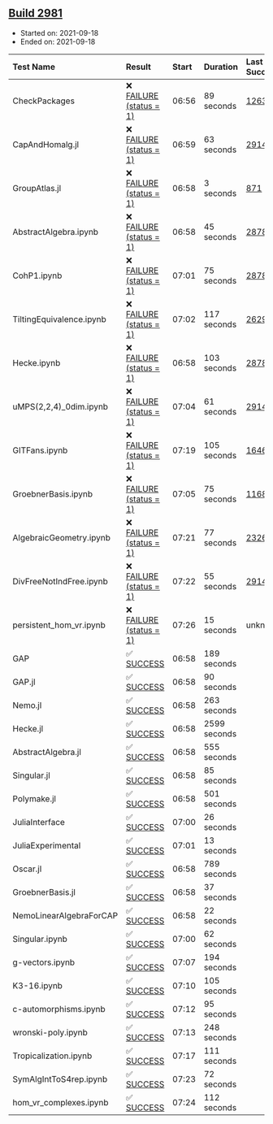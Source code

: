 ## [Build 2981](https://oscarci.mathematik.uni-kl.de/job/oscar-stable/2981/)

* Started on: 2021-09-18
* Ended on: 2021-09-18

| Test Name    | Result | Start | Duration | Last Success | First Failure |
|:-------------|:-------|:------|:---------|:-------------|:--------------|
| CheckPackages | ❌ [FAILURE (status = 1)](https://oscarci.mathematik.uni-kl.de/job/oscar-stable/2981/artifact/logs/build-2981/CheckPackages.log) | 06:56 | 89 seconds | [1263](https://oscarci.mathematik.uni-kl.de/job/oscar-stable/1263/) | [1264](https://oscarci.mathematik.uni-kl.de/job/oscar-stable/1264/) |
| CapAndHomalg.jl | ❌ [FAILURE (status = 1)](https://oscarci.mathematik.uni-kl.de/job/oscar-stable/2981/artifact/logs/build-2981/CapAndHomalg.jl.log) | 06:59 | 63 seconds | [2914](https://oscarci.mathematik.uni-kl.de/job/oscar-stable/2914/) | [2915](https://oscarci.mathematik.uni-kl.de/job/oscar-stable/2915/) |
| GroupAtlas.jl | ❌ [FAILURE (status = 1)](https://oscarci.mathematik.uni-kl.de/job/oscar-stable/2981/artifact/logs/build-2981/GroupAtlas.jl.log) | 06:58 | 3 seconds | [871](https://oscarci.mathematik.uni-kl.de/job/oscar-stable/871/) | [872](https://oscarci.mathematik.uni-kl.de/job/oscar-stable/872/) |
| AbstractAlgebra.ipynb | ❌ [FAILURE (status = 1)](https://oscarci.mathematik.uni-kl.de/job/oscar-stable/2981/artifact/logs/build-2981/AbstractAlgebra.ipynb.log) | 06:58 | 45 seconds | [2878](https://oscarci.mathematik.uni-kl.de/job/oscar-stable/2878/) | [2879](https://oscarci.mathematik.uni-kl.de/job/oscar-stable/2879/) |
| CohP1.ipynb | ❌ [FAILURE (status = 1)](https://oscarci.mathematik.uni-kl.de/job/oscar-stable/2981/artifact/logs/build-2981/CohP1.ipynb.log) | 07:01 | 75 seconds | [2878](https://oscarci.mathematik.uni-kl.de/job/oscar-stable/2878/) | [2879](https://oscarci.mathematik.uni-kl.de/job/oscar-stable/2879/) |
| TiltingEquivalence.ipynb | ❌ [FAILURE (status = 1)](https://oscarci.mathematik.uni-kl.de/job/oscar-stable/2981/artifact/logs/build-2981/TiltingEquivalence.ipynb.log) | 07:02 | 117 seconds | [2629](https://oscarci.mathematik.uni-kl.de/job/oscar-stable/2629/) | [2630](https://oscarci.mathematik.uni-kl.de/job/oscar-stable/2630/) |
| Hecke.ipynb | ❌ [FAILURE (status = 1)](https://oscarci.mathematik.uni-kl.de/job/oscar-stable/2981/artifact/logs/build-2981/Hecke.ipynb.log) | 06:58 | 103 seconds | [2878](https://oscarci.mathematik.uni-kl.de/job/oscar-stable/2878/) | [2879](https://oscarci.mathematik.uni-kl.de/job/oscar-stable/2879/) |
| uMPS(2,2,4)_0dim.ipynb | ❌ [FAILURE (status = 1)](https://oscarci.mathematik.uni-kl.de/job/oscar-stable/2981/artifact/logs/build-2981/uMPS-2-2-4-_0dim.ipynb.log) | 07:04 | 61 seconds | [2914](https://oscarci.mathematik.uni-kl.de/job/oscar-stable/2914/) | [2915](https://oscarci.mathematik.uni-kl.de/job/oscar-stable/2915/) |
| GITFans.ipynb | ❌ [FAILURE (status = 1)](https://oscarci.mathematik.uni-kl.de/job/oscar-stable/2981/artifact/logs/build-2981/GITFans.ipynb.log) | 07:19 | 105 seconds | [1646](https://oscarci.mathematik.uni-kl.de/job/oscar-stable/1646/) | [1647](https://oscarci.mathematik.uni-kl.de/job/oscar-stable/1647/) |
| GroebnerBasis.ipynb | ❌ [FAILURE (status = 1)](https://oscarci.mathematik.uni-kl.de/job/oscar-stable/2981/artifact/logs/build-2981/GroebnerBasis.ipynb.log) | 07:05 | 75 seconds | [1168](https://oscarci.mathematik.uni-kl.de/job/oscar-stable/1168/) | [1169](https://oscarci.mathematik.uni-kl.de/job/oscar-stable/1169/) |
| AlgebraicGeometry.ipynb | ❌ [FAILURE (status = 1)](https://oscarci.mathematik.uni-kl.de/job/oscar-stable/2981/artifact/logs/build-2981/AlgebraicGeometry.ipynb.log) | 07:21 | 77 seconds | [2326](https://oscarci.mathematik.uni-kl.de/job/oscar-stable/2326/) | [2327](https://oscarci.mathematik.uni-kl.de/job/oscar-stable/2327/) |
| DivFreeNotIndFree.ipynb | ❌ [FAILURE (status = 1)](https://oscarci.mathematik.uni-kl.de/job/oscar-stable/2981/artifact/logs/build-2981/DivFreeNotIndFree.ipynb.log) | 07:22 | 55 seconds | [2914](https://oscarci.mathematik.uni-kl.de/job/oscar-stable/2914/) | [2915](https://oscarci.mathematik.uni-kl.de/job/oscar-stable/2915/) |
| persistent_hom_vr.ipynb | ❌ [FAILURE (status = 1)](https://oscarci.mathematik.uni-kl.de/job/oscar-stable/2981/artifact/logs/build-2981/persistent_hom_vr.ipynb.log) | 07:26 | 15 seconds | unknown | unknown |
| GAP | ✅ [SUCCESS](https://oscarci.mathematik.uni-kl.de/job/oscar-stable/2981/artifact/logs/build-2981/GAP.log) | 06:58 | 189 seconds |  |  |
| GAP.jl | ✅ [SUCCESS](https://oscarci.mathematik.uni-kl.de/job/oscar-stable/2981/artifact/logs/build-2981/GAP.jl.log) | 06:58 | 90 seconds |  |  |
| Nemo.jl | ✅ [SUCCESS](https://oscarci.mathematik.uni-kl.de/job/oscar-stable/2981/artifact/logs/build-2981/Nemo.jl.log) | 06:58 | 263 seconds |  |  |
| Hecke.jl | ✅ [SUCCESS](https://oscarci.mathematik.uni-kl.de/job/oscar-stable/2981/artifact/logs/build-2981/Hecke.jl.log) | 06:58 | 2599 seconds |  |  |
| AbstractAlgebra.jl | ✅ [SUCCESS](https://oscarci.mathematik.uni-kl.de/job/oscar-stable/2981/artifact/logs/build-2981/AbstractAlgebra.jl.log) | 06:58 | 555 seconds |  |  |
| Singular.jl | ✅ [SUCCESS](https://oscarci.mathematik.uni-kl.de/job/oscar-stable/2981/artifact/logs/build-2981/Singular.jl.log) | 06:58 | 85 seconds |  |  |
| Polymake.jl | ✅ [SUCCESS](https://oscarci.mathematik.uni-kl.de/job/oscar-stable/2981/artifact/logs/build-2981/Polymake.jl.log) | 06:58 | 501 seconds |  |  |
| JuliaInterface | ✅ [SUCCESS](https://oscarci.mathematik.uni-kl.de/job/oscar-stable/2981/artifact/logs/build-2981/JuliaInterface.log) | 07:00 | 26 seconds |  |  |
| JuliaExperimental | ✅ [SUCCESS](https://oscarci.mathematik.uni-kl.de/job/oscar-stable/2981/artifact/logs/build-2981/JuliaExperimental.log) | 07:01 | 13 seconds |  |  |
| Oscar.jl | ✅ [SUCCESS](https://oscarci.mathematik.uni-kl.de/job/oscar-stable/2981/artifact/logs/build-2981/Oscar.jl.log) | 06:58 | 789 seconds |  |  |
| GroebnerBasis.jl | ✅ [SUCCESS](https://oscarci.mathematik.uni-kl.de/job/oscar-stable/2981/artifact/logs/build-2981/GroebnerBasis.jl.log) | 06:58 | 37 seconds |  |  |
| NemoLinearAlgebraForCAP | ✅ [SUCCESS](https://oscarci.mathematik.uni-kl.de/job/oscar-stable/2981/artifact/logs/build-2981/NemoLinearAlgebraForCAP.log) | 06:58 | 22 seconds |  |  |
| Singular.ipynb | ✅ [SUCCESS](https://oscarci.mathematik.uni-kl.de/job/oscar-stable/2981/artifact/logs/build-2981/Singular.ipynb.log) | 07:00 | 62 seconds |  |  |
| g-vectors.ipynb | ✅ [SUCCESS](https://oscarci.mathematik.uni-kl.de/job/oscar-stable/2981/artifact/logs/build-2981/g-vectors.ipynb.log) | 07:07 | 194 seconds |  |  |
| K3-16.ipynb | ✅ [SUCCESS](https://oscarci.mathematik.uni-kl.de/job/oscar-stable/2981/artifact/logs/build-2981/K3-16.ipynb.log) | 07:10 | 105 seconds |  |  |
| c-automorphisms.ipynb | ✅ [SUCCESS](https://oscarci.mathematik.uni-kl.de/job/oscar-stable/2981/artifact/logs/build-2981/c-automorphisms.ipynb.log) | 07:12 | 95 seconds |  |  |
| wronski-poly.ipynb | ✅ [SUCCESS](https://oscarci.mathematik.uni-kl.de/job/oscar-stable/2981/artifact/logs/build-2981/wronski-poly.ipynb.log) | 07:13 | 248 seconds |  |  |
| Tropicalization.ipynb | ✅ [SUCCESS](https://oscarci.mathematik.uni-kl.de/job/oscar-stable/2981/artifact/logs/build-2981/Tropicalization.ipynb.log) | 07:17 | 111 seconds |  |  |
| SymAlgIntToS4rep.ipynb | ✅ [SUCCESS](https://oscarci.mathematik.uni-kl.de/job/oscar-stable/2981/artifact/logs/build-2981/SymAlgIntToS4rep.ipynb.log) | 07:23 | 72 seconds |  |  |
| hom_vr_complexes.ipynb | ✅ [SUCCESS](https://oscarci.mathematik.uni-kl.de/job/oscar-stable/2981/artifact/logs/build-2981/hom_vr_complexes.ipynb.log) | 07:24 | 112 seconds |  |  |
